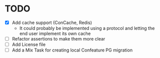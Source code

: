 # TODO
* [x] Add cache support (ConCache, Redis)
  * It could probably be implemented using a protocol and letting the end user implement its own cache
* [ ] Refactor assertions to make them more clear
* [ ] Add License file
* [ ] Add a Mix Task for creating local Confeature PG migration
